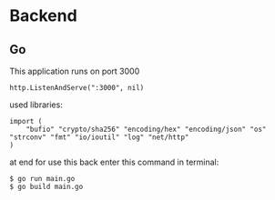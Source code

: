# Backend
## Go
This application runs on port 3000
```
http.ListenAndServe(":3000", nil)
```
used libraries:
```
import (
	"bufio" "crypto/sha256" "encoding/hex" "encoding/json" "os" "strconv" "fmt" "io/ioutil" "log" "net/http"
)
```

at end for use this back enter this command in terminal:
```
$ go run main.go
$ go build main.go
```

